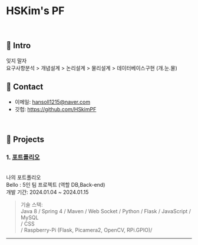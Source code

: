 # HSKim's PF
>

</br>

## :pushpin: Intro
잊지 말자 <br>
요구사항분석 > 개념설계 > 논리설계 > 물리설계 > 데이터베이스구현 (개.눈.물)
</br>

## :pushpin: Contact
- 이메일: hansoll1215@naver.com
- 깃헙: https://github.com/HSkimPF

</br>

## :pushpin: Projects
### 1. [포트폴리오](https://github.com/2023-SMHRD-KDT-IOT-4/Bello/tree/new_socket_version)
<br>
나의 포트폴리오 <br>
Bello : 5인 팀 프로젝트 (역할 DB,Back-end)<br>
개발 기간: 2024.01.04 ~ 2024.01.15<br>
 
>기술 스택:  
>Java 8 / Spring 4 / Maven / Web Socket / Python / Flask / JavaScript / MySQL <br>
>/ CSS  <br>
>/ Raspberry-Pi (Flask, Picamera2, OpenCV, RPi.GPIO)/
><br>

---

